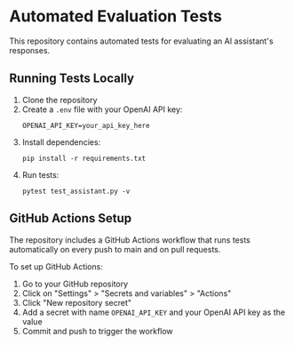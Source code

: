 # Automated Evaluation Tests

This repository contains automated tests for evaluating an AI assistant's responses.

## Running Tests Locally

1. Clone the repository
2. Create a `.env` file with your OpenAI API key:
   ```
   OPENAI_API_KEY=your_api_key_here
   ```
3. Install dependencies:
   ```
   pip install -r requirements.txt
   ```
4. Run tests:
   ```
   pytest test_assistant.py -v
   ```

## GitHub Actions Setup

The repository includes a GitHub Actions workflow that runs tests automatically on every push to main and on pull requests.

To set up GitHub Actions:

1. Go to your GitHub repository
2. Click on "Settings" > "Secrets and variables" > "Actions"
3. Click "New repository secret"
4. Add a secret with name `OPENAI_API_KEY` and your OpenAI API key as the value
5. Commit and push to trigger the workflow 